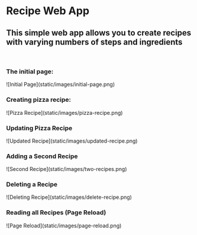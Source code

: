 <h1>Recipe Web App</h1>
<h2>This simple web app allows you to create recipes with varying numbers of steps and ingredients</h2>
<br>
<h3>The initial page:</h3>
![Initial Page](static/images/initial-page.png)
<br>
<h3>Creating pizza recipe:</h3>
![Pizza Recipe](static/images/pizza-recipe.png)
<br>
<h3>Updating Pizza Recipe</h3>
![Updated Recipe](static/images/updated-recipe.png)
<br>
<h3>Adding a Second Recipe</h3>
![Second Recipe](static/images/two-recipes.png)
<br>
<h3>Deleting a Recipe</h3>
![Deleting Recipe](static/images/delete-recipe.png)
<br>
<h3>Reading all Recipes (Page Reload)</h3>
![Page Reload](static/images/page-reload.png)
